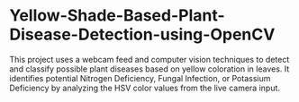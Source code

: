 # Yellow-Shade-Based-Plant-Disease-Detection-using-OpenCV
This project uses a webcam feed and computer vision techniques to detect and classify possible plant diseases based on yellow coloration in leaves. It identifies potential Nitrogen Deficiency, Fungal Infection, or Potassium Deficiency by analyzing the HSV color values from the live camera input.
